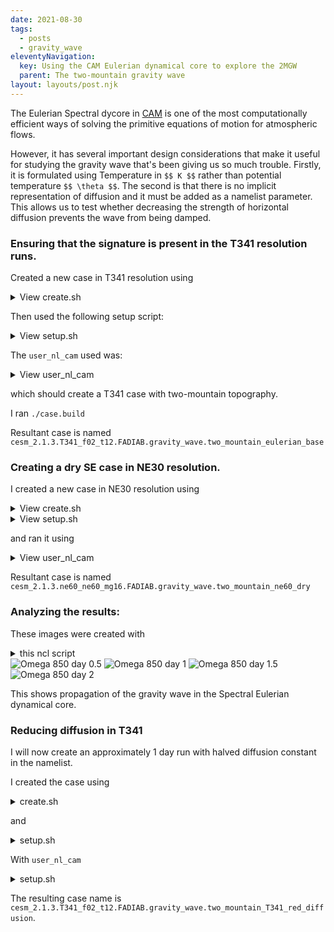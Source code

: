 ```yaml
---
date: 2021-08-30
tags:
  - posts
  - gravity_wave
eleventyNavigation:
  key: Using the CAM Eulerian dynamical core to explore the 2MGW
  parent: The two-mountain gravity wave
layout: layouts/post.njk
---
```


The Eulerian Spectral dycore in [CAM](https://www.cesm.ucar.edu/models/atm-cam/)
is one of the most computationally efficient ways of solving the primitive equations of motion
for atmospheric flows. 

However, it has several important design considerations
that make it useful for studying the gravity wave that's been giving us so much trouble.
Firstly, it is formulated using Temperature in `$$ K $$` rather than potential temperature `$$ \theta $$`. The second is that 
there is no implicit representation of diffusion and it must be added as a namelist parameter.
This allows us to test whether decreasing the strength of horizontal diffusion prevents the wave from being damped.


### Ensuring that the signature is present in the T341 resolution runs.


Created a new case in T341 resolution using 

<details>
<summary>View create.sh </summary>
<p>
<pre>
<code>
change_cesm

CASE_ID="two_mountain_eulerian_base"
COMPSET="T341_f02_t12"
SETUP_SCRIPT=basic_dry.sh
PE_COUNT=216
export CESM_GROUP="gravity_wave"
PHYSICS="FADIAB"
CASE_NAME="${CESM_VERSION}.${COMPSET}.${PHYSICS}.${CESM_GROUP}.${CASE_ID}"
CASE_DIR=${MY_CESM_CASES}/${CESM_GROUP}/${CASE_NAME}


if [ -d "${CASE_DIR}" ] 
then
	read -p "Case exists: overwrite it? [y, N]: " flag
	echo ${flag}
	if [ ${flag} != "y" ]
	then
		exit 0
	fi
	rm -rf "${CASE_DIR}"
fi


yes r | ~/cesm/cime/scripts/create_newcase --compset ${PHYSICS} --run-unsupported --res ${COMPSET} --case ${CASE_DIR} --pecount ${PE_COUNT}

ln -s ${MY_CESM_ROOT}/output/${CASE_NAME} ${CASE_DIR}


ln -s ${CASE_DIR} ${MY_CESM_ROOT}/output/${CASE_NAME}

cp ${MY_CESM_CASES}/setup_scripts/${SETUP_SCRIPT} ${CASE_DIR}/setup.sh

echo ${CASE_NAME}
</code>
</pre>
</p>
</details>


Then used the following setup script:


<details>
<summary>View setup.sh </summary>
<p>
<pre>
<code>
CAM_CONFIG_OPTS="--phys adiabatic  --analytic_ic"
STOP_OPTION=ndays
STOP_N=6
hours=0
minutes=30
seconds=00
ANALYTIC_IC="dry_baroclinic_wave_dcmip2016"
MAX_RUNTIME=${hours}:${minutes}:${seconds}
BC_COMP_MOD=ic_gravity.F90

./xmlchange STOP_OPTION=${STOP_OPTION},STOP_N=${STOP_N}
./xmlchange DOUT_S=FALSE
./xmlchange JOB_WALLCLOCK_TIME=${MAX_RUNTIME}
./xmlquery CAM_CONFIG_OPTS
./case.setup

./xmlchange --file env_build.xml --id CAM_CONFIG_OPTS --val "${CAM_CONFIG_OPTS}"

cp ${MY_CESM_CASES}/user_nl_cams/eulerian/eulerian_T341_user_nl_cam user_nl_cam
additions="analytic_ic_type = '$ANALYTIC_IC'"
echo "${additions}" >> user_nl_cam
cp ${MY_CESM_CASES}/comp_mods/${BC_COMP_MOD} SourceMods/src.cam/ic_baroclinic.F90

</code>
</pre>
</p>
</details>

The `user_nl_cam` used was:
<details>
<summary>View user_nl_cam </summary>
<p>
<pre>
<code>
empty_htapes     = .TRUE.
avgflag_pertape  = 'I'
fincl1      = 'PS','T','U','V','OMEGA','T850','U850','V850','OMEGA850','PHIS','PSL','Z3'
MFILT            = 180
NHTFRQ           = -6
NDENS            = 2
eul_nsplit       = 1
eul_hdif_coef    = 1.5D13
analytic_ic_type = 'dry_baroclinic_wave_dcmip2016'

</code>
</pre>
</p>
</details>


which should create a T341 case with two-mountain topography.

I ran `./case.build`

Resultant case is named `cesm_2.1.3.T341_f02_t12.FADIAB.gravity_wave.two_mountain_eulerian_base`


### Creating a dry SE case in NE30 resolution.


I created a new case in NE30 resolution using


<details>
<summary>View create.sh</summary>
<p>
<pre>
<code>
change_cesm

CASE_ID="two_mountain_ne30_dry"
COMPSET="ne30_ne30_mg16"
SETUP_SCRIPT=basic_dry.sh
PE_COUNT=72
export CESM_GROUP="gravity_wave"
PHYSICS="FADIAB"
CASE_NAME="${CESM_VERSION}.${COMPSET}.${PHYSICS}.${CESM_GROUP}.${CASE_ID}"
CASE_DIR=${MY_CESM_CASES}/${CESM_GROUP}/${CASE_NAME}


if [ -d "${CASE_DIR}" ] 
then
	read -p "Case exists: overwrite it? [y, N]: " flag
	echo ${flag}
	if [ ${flag} != "y" ]
	then
		exit 0
	fi
	rm -rf "${CASE_DIR}"
fi


yes r | ~/cesm/cime/scripts/create_newcase --compset ${PHYSICS} --run-unsupported --res ${COMPSET} --case ${CASE_DIR} --pecount ${PE_COUNT}

ln -s ${MY_CESM_ROOT}/output/${CESM_GROUP}/${CASE_NAME} ${CASE_DIR}/out_dir



cp ${MY_CESM_CASES}/setup_scripts/${SETUP_SCRIPT} ${CASE_DIR}/setup.sh

cd ${CASE_DIR}
source setup.sh
cd ${currentdir}

ln -sf ${CASE_DIR} ${MY_CESM_ROOT}/output/${CESM_GROUP}/${CASE_NAME}/case_dir

echo ${CASE_NAME}
</code>
</pre>
</p>
</details>


<details>
<summary>View setup.sh</summary>
<p>
<pre>
<code>
CAM_CONFIG_OPTS="--phys adiabatic  --analytic_ic"
STOP_OPTION=ndays
STOP_N=6
hours=0
minutes=15
seconds=00
ANALYTIC_IC="moist_baroclinic_wave_dcmip2016"
MAX_RUNTIME=${hours}:${minutes}:${seconds}
BC_COMP_MOD=ic_gravity.F90

./xmlchange STOP_OPTION=${STOP_OPTION},STOP_N=${STOP_N}
./xmlchange DOUT_S=FALSE
./xmlchange JOB_WALLCLOCK_TIME=${MAX_RUNTIME}
./xmlquery CAM_CONFIG_OPTS
./case.setup

./xmlchange --file env_build.xml --id CAM_CONFIG_OPTS --val "${CAM_CONFIG_OPTS}"

cp ${MY_CESM_CASES}/user_nl_cams/user_nl_cam user_nl_cam
additions="analytic_ic_type = '$ANALYTIC_IC'"
echo "${additions}" >> user_nl_cam
cp ${MY_CESM_CASES}/comp_mods/${BC_COMP_MOD} SourceMods/src.cam/ic_baroclinic.F90

</code>
</pre>
</p>
</details>

and ran it using 

<details>
<summary>View user_nl_cam</summary>
<p>
<pre>
<code>
empty_htapes     = .TRUE.
avgflag_pertape  = 'I'
fincl1      = 'PS','T','U','V','OMEGA','T850','U850','V850','OMEGA850','PHIS','PSL','Z3'
MFILT            = 180
NHTFRQ           = -6
NDENS            = 2
analytic_ic_type = 'dry_baroclinic_wave_dcmip2016'
interpolate_output = .true.
</code>
</pre>
</p>
</details>


Resultant case is named `cesm_2.1.3.ne60_ne60_mg16.FADIAB.gravity_wave.two_mountain_ne60_dry`

### Analyzing the results:


These images were created with 
<details>
<summary>this ncl script</summary>
<p>
<pre>
<code>
	dir_root = "/scratch/cjablono_root/cjablono1/owhughes/netcdf_storage/gravity_wave/"
	diris = (/ dir_root + "",\
		  dir_root + ""/)

; specify (absolute) paths to files, and the labels that should appear in the figure
	fnames = (/ "cesm_2.1.3.ne30_ne30_mg16.FADIAB.gravity_wave.two_mountain_ne30_dry.cam.h0.0001-01-01-00000.nc", \
		    "cesm_2.1.3.T341_f02_t12.FADIAB.gravity_wave.two_mountain_eulerian_base.cam.h0.0001-01-01-00000.nc"/)
	labels = (/ "NE60", "T341"/)
	time_mult = (/ 1, 1/)

	;fname = "flat.cam.h0.nc"
	dir_fig = "T341_ne30_compare"
	time_ind = 2 ; the time in days that we want to plot
	comp_identifier =  "time_" + time_ind
	;fname = "flat.cam.h0.nc"


	i = 0

; Setup workstation and figure render presets
	label = "OMEGA"
	out = systemfunc("mkdir -p " + "figures/" + dir_fig + "/" + comp_identifier)
	wks_type = "png"
	wks_type@wkWidth = 1024
	wks_type@wkHeight = 1024
	wks_frame = gsn_open_wks(wks_type, "figures/" + dir_fig + "/" +  label + time_ind )
	
	dimsz = dimsizes(fnames)
	plot_tmp = new(2 * (dimsz(0)),graphic)
	plot = new(dimsz(0),graphic)
	minval = (/ -0.1, -0.1 /)
	maxval = (/ 0.1, 0.1 /)
	t_out = 0.0
	i = 0
	lat_begin = -90
	lat_end = 90
	lon_begin = -360
	lon_end = 360
	do while(i.lt. dimsz(0))
		print(i)
		f     = addfile(diris(i) + fnames(i),"r")
		time := f->time
		lat := f->lat
		lon := f->lon
		latsize := dimsizes(lat)
		phi_dims = getfilevardimsizes(f, "PHIS")
		nlat := 0
                if (product(dimsizes(phi_dims)) .eq. 2) then 
                        phi_surf_all := f->PHIS({lat_begin:lat_end}, {lon_begin:lon_end}) 
                else
                        phi_surf_all := f->PHIS(0, {lat_begin:lat_end}, {lon_begin:lon_end}) 
                end if  
		phi_surf := phi_surf_all
		var_all := f->OMEGA850({time_ind}, :, :)
		Z3 := f->Z3({time_ind}, :, :, :)
		var := var_all({-360:360}, {-360:360}) 
		t_out := time({time_ind})
		
		
	
	
	
		res                     = True         ; plot modifications desired
		res@gsnDraw  = False
		res@gsnFrame = False
		res@vpWidthF             = 0.9
		res@vpHeightF            = 0.225
		res@gsnMaximize         = True         ; Maximize size of plot in frame
		res@cnFillOn            = True
		res@cnFillPalette       = "MPL_rainbow"
		res@cnLinesOn           = False
		res@cnLineLabelsOn      = False
		res@lbLabelAngleF       = 90
		res@tiMainString        = ""
		res@tiMainOn = False
		res@tiYAxisString = labels(i)
		res@cnLevelSelectionMode = "ManualLevels"
		res@cnMinLevelValF  = minval(i)
		res@cnMaxLevelValF  = maxval(i)
		res@cnLevelSpacingF = (maxval(i)-minval(i)) / 10
		plot_tmp(2 * i) = gsn_csm_contour(wks_frame,var(:, :),res)
		res_geo                     = True
		res_geo@gsnDraw  = False
		res_geo@gsnFrame = False
		res_geo@cnConstFLabelOn = False
		res_geo@vpWidthF             = 0.9
		res_geo@vpHeightF            = 0.225
		res_geo@gsnMaximize         = True 
		res_geo@cnFillOn = False
		res_geo@cnLinesOn = True
		res_geo@cnLineLabelsOn = False
		res_geo@tiMainString = ""
		res_geo@gsnRightString   = ""
		res_geo@gsnLeftString    = ""
		res_geo@gsnCenterString  = ""
		res_geo@cnLineColor      = "black"
		res_geo@cnInfoLabelOn = False
                res_geo@cnLevelSelectionMode = "ExplicitLevels"
                res_geo@cnLevels = (/ 0.1 * max(phi_surf(:, :)), max(phi_surf(:, :)) / 2, 0.9 * max(phi_surf(:, :)) /)
		res_geo@cnLineLabelBackgroundColor = "transparent"
		plot_tmp(2*i + 1) =  gsn_csm_contour(wks_frame,phi_surf(:, :),res_geo)


		overlay(plot_tmp(2 * i), plot_tmp(2 * i + 1))
		plot(i) = plot_tmp(2 * i)
	
		i = i + 1

	end do
	res_panel = True
	res_panel@gsnPanelMainString        = label + " "  + " day " + sprintf("%5.2f"    , t_out)
	gsn_panel(wks_frame,plot,(/2, 1/), res_panel)
</code>
</pre>
</p>
</details>

<img class="center small" alt="Omega 850 day 0.5" src="https://cdn.glitch.com/8af1b7af-efae-4a35-b1d7-e47b835582bc%2FOMEGA0.5.png?v=1630526845505">
<img class="center small" alt="Omega 850 day 1" src="https://cdn.glitch.com/8af1b7af-efae-4a35-b1d7-e47b835582bc%2FOMEGA1.png?v=1630526872273">
<img class="center small" alt="Omega 850 day 1.5" src="https://cdn.glitch.com/8af1b7af-efae-4a35-b1d7-e47b835582bc%2FOMEGA1.5.png?v=1630526866345">
<img class="center small" alt="Omega 850 day 2" src="https://cdn.glitch.com/8af1b7af-efae-4a35-b1d7-e47b835582bc%2FOMEGA2.png?v=1630526876815">

This shows propagation of the gravity wave in the Spectral Eulerian dynamical core. 


### Reducing diffusion in T341

I will now create an approximately 1 day run with halved diffusion constant in the namelist.

I created the case using 

<details>
<summary>create.sh</summary>
<p>
<pre>
<code>
change_cesm

CASE_ID="two_mountain_T341_red_diffusion"
COMPSET="T341_f02_t12"
SETUP_SCRIPT=basic_dry.sh
PE_COUNT=216
export CESM_GROUP="gravity_wave"
PHYSICS="FADIAB"
CASE_NAME="${CESM_VERSION}.${COMPSET}.${PHYSICS}.${CESM_GROUP}.${CASE_ID}"
CASE_DIR=${MY_CESM_CASES}/${CESM_GROUP}/${CASE_NAME}


if [ -d "${CASE_DIR}" ] 
then
	read -p "Case exists: overwrite it? [y, N]: " flag
	echo ${flag}
	if [ ${flag} != "y" ]
	then
		exit 0
	fi
	rm -rf "${CASE_DIR}"
fi


yes r | ~/cesm/cime/scripts/create_newcase --compset ${PHYSICS} --run-unsupported --res ${COMPSET} --case ${CASE_DIR} --pecount ${PE_COUNT}

ln -s ${MY_CESM_ROOT}/output/${CESM_GROUP}/${CASE_NAME} ${CASE_DIR}/out_dir



cp ${MY_CESM_CASES}/setup_scripts/${SETUP_SCRIPT} ${CASE_DIR}/setup.sh

cd ${CASE_DIR}
source setup.sh
cd ${currentdir}

ln -sf ${CASE_DIR} ${MY_CESM_ROOT}/output/${CESM_GROUP}/${CASE_NAME}/case_dir

echo ${CASE_NAME}
</code>
</pre>
</p>
</details>


and 

<details>
<summary>setup.sh</summary>
<p>
<pre>
<code>
CAM_CONFIG_OPTS="--phys adiabatic  --analytic_ic"
STOP_OPTION=ndays
STOP_N=1
hours=0
minutes=15
seconds=00
ANALYTIC_IC="dry_baroclinic_wave_dcmip2016"
MAX_RUNTIME=${hours}:${minutes}:${seconds}
BC_COMP_MOD=ic_gravity.F90

./xmlchange STOP_OPTION=${STOP_OPTION},STOP_N=${STOP_N}
./xmlchange DOUT_S=FALSE
./xmlchange JOB_WALLCLOCK_TIME=${MAX_RUNTIME}
./xmlquery CAM_CONFIG_OPTS
./case.setup

./xmlchange --file env_build.xml --id CAM_CONFIG_OPTS --val "${CAM_CONFIG_OPTS}"

cp ${MY_CESM_CASES}/user_nl_cams/user_nl_cam user_nl_cam
additions="analytic_ic_type = '$ANALYTIC_IC'"
echo "${additions}" >> user_nl_cam
cp ${MY_CESM_CASES}/comp_mods/${BC_COMP_MOD} SourceMods/src.cam/ic_baroclinic.F90
</code>
</pre>
</p>
</details>



With `user_nl_cam` 
<details>
<summary>setup.sh</summary>
<p>
<pre>
<code>
empty_htapes     = .TRUE.
avgflag_pertape  = 'I'
fincl1      = 'PS','T','U','V','OMEGA','T850','U850','V850','OMEGA850','PHIS','PSL','Z3'
MFILT            = 180
NHTFRQ           = -6
NDENS            = 2
eul_nsplit       = 1
eul_hdif_coef    = 0.75D13
analytic_ic_type = 'dry_baroclinic_wave_dcmip2016'
</code>
</pre>
</p>
</details>


The resulting case name is `cesm_2.1.3.T341_f02_t12.FADIAB.gravity_wave.two_mountain_T341_red_diffusion`.

